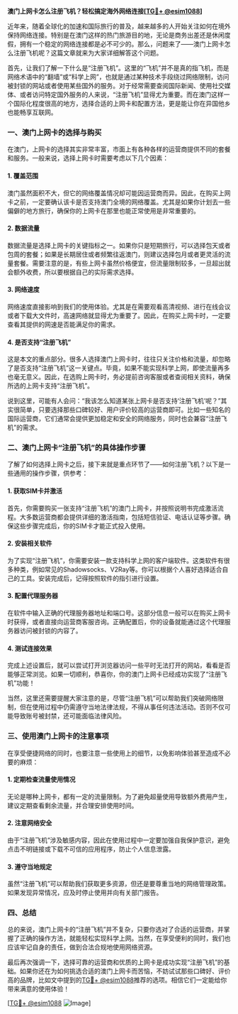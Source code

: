 **澳门上网卡怎么注册飞机？轻松搞定海外网络连接[[TG💪+ @esim1088](https://t.me/s/esim1088)]**

近年来，随着全球化的加速和国际旅行的普及，越来越多的人开始关注如何在境外保持网络连接。特别是在澳门这样的热门旅游目的地，无论是商务出差还是休闲度假，拥有一个稳定的网络连接都是必不可少的。那么，问题来了——澳门上网卡怎么注册飞机呢？这篇文章就来为大家详细解答这个问题。

首先，让我们了解一下什么是“注册飞机”。这里的“飞机”并不是真的指飞机，而是网络术语中的“翻墙”或“科学上网”，也就是通过某种技术手段绕过网络限制，访问被封锁的网站或者使用某些国外的服务。对于经常需要查阅国际新闻、使用社交媒体、或者访问特定国外服务的人来说，“注册飞机”显得尤为重要。而在澳门这样一个国际化程度很高的地方，选择合适的上网卡和配置方法，更是能让你在异国他乡也能畅享互联网。

### **一、澳门上网卡的选择与购买**

在澳门，上网卡的选择其实非常丰富，市面上有各种各样的运营商提供不同的套餐和服务。一般来说，选择上网卡时需要考虑以下几个因素：

#### **1. 覆盖范围**
澳门虽然面积不大，但它的网络覆盖情况却可能因运营商而异。因此，在购买上网卡之前，一定要确认该卡是否支持澳门全境的网络覆盖。尤其是如果你计划去一些偏僻的地方旅行，确保你的上网卡在那里也能正常使用是非常重要的。

#### **2. 数据流量**
数据流量是选择上网卡的关键指标之一。如果你只是短期旅行，可以选择包天或者包周的套餐；如果是长期居住或者频繁往返澳门，则建议选择包月或者更灵活的流量套餐。需要注意的是，有些上网卡虽然价格便宜，但流量限制较多，一旦超出就会额外收费，所以要根据自己的实际需求选择。

#### **3. 网络速度**
网络速度直接影响到我们的使用体验。尤其是在需要观看高清视频、进行在线会议或者下载大文件时，高速网络就显得尤为重要了。因此，在购买上网卡时，一定要查看其提供的网速是否能满足你的需求。

#### **4. 是否支持“注册飞机”**
这是本文的重点部分。很多人选择澳门上网卡时，往往只关注价格和流量，却忽略了是否支持“注册飞机”这一关键点。毕竟，如果不能实现科学上网，即使流量再多也毫无意义。因此，在选购上网卡时，务必提前咨询客服或者查阅相关资料，确保所选的上网卡支持“注册飞机”。

说到这里，可能有人会问：“我该怎么知道某张上网卡是否支持‘注册飞机’呢？”其实很简单，只要选择那些口碑较好、用户评价较高的运营商即可。比如一些知名的国际运营商，它们通常会提供更加稳定和安全的网络服务，同时也会兼容“注册飞机”的需求。

### **二、澳门上网卡“注册飞机”的具体操作步骤**

了解了如何选择上网卡之后，接下来就是重点环节了——如何注册飞机？以下是一些通用的操作步骤，供参考：

#### **1. 获取SIM卡并激活**
首先，你需要购买一张支持“注册飞机”的澳门上网卡，并按照说明书完成激活流程。大多数运营商都会提供详细的激活指南，包括短信验证、电话认证等步骤。确保这些步骤完成后，你的SIM卡才能正式投入使用。

#### **2. 安装相关软件**
为了实现“注册飞机”，你需要安装一款支持科学上网的客户端软件。这类软件有很多种类，例如常见的Shadowsocks、V2Ray等。你可以根据个人喜好选择适合自己的工具。安装完成后，记得按照软件的指引进行设置。

#### **3. 配置代理服务器**
在软件中输入正确的代理服务器地址和端口号。这部分信息一般可以在购买上网卡时获得，或者直接向运营商客服咨询。正确配置后，你的设备就能通过这个代理服务器访问被封锁的内容了。

#### **4. 测试连接效果**
完成上述设置后，就可以尝试打开浏览器访问一些平时无法打开的网站，看看是否能够正常浏览。如果一切顺利，恭喜你，你的澳门上网卡已经成功实现了“注册飞机”功能！

当然，这里还需要提醒大家注意的是，尽管“注册飞机”可以帮助我们突破网络限制，但在使用过程中仍需遵守当地法律法规，不得从事任何违法活动。否则不仅可能导致账号被封禁，还可能面临法律风险。

### **三、使用澳门上网卡的注意事项**

在享受便捷网络的同时，也要注意一些使用上的细节，以免影响体验甚至造成不必要的麻烦：

#### **1. 定期检查流量使用情况**
无论是哪种上网卡，都有一定的流量限制。为了避免超量使用导致额外费用产生，建议定期查看剩余流量，并合理安排使用时间。

#### **2. 注意网络安全**
由于“注册飞机”涉及敏感内容，因此在使用过程中一定要加强自我保护意识，避免点击不明链接或下载不可信的应用程序，防止个人信息泄露。

#### **3. 遵守当地规定**
虽然“注册飞机”可以帮助我们获取更多资源，但还是要尊重当地的网络管理政策。如果发现异常情况，应及时停止使用并向有关部门报告。

### **四、总结**

总的来说，澳门上网卡的“注册飞机”并不复杂，只要你选对了合适的运营商，并掌握了正确的操作方法，就能轻松实现科学上网。当然，在享受便利的同时，我们也应该牢记自身的责任，做到合法合规地使用网络资源。

最后再次强调一下，选择可靠的运营商和优质的上网卡是成功实现“注册飞机”的基础。如果你还在为如何挑选合适的澳门上网卡而苦恼，不妨试试那些口碑好、评价高的品牌，比如文中提到的[TG💪+ @esim1088](https://t.me/s/esim1088)推荐的选项。相信它们一定能给你带来满意的使用体验！

[[TG💪+ @esim1088](https://t.me/s/esim1088) ![Image](https://i.postimg.cc/4NQfJmqS/Snipaste-2025-05-13-00-14-12.png)]